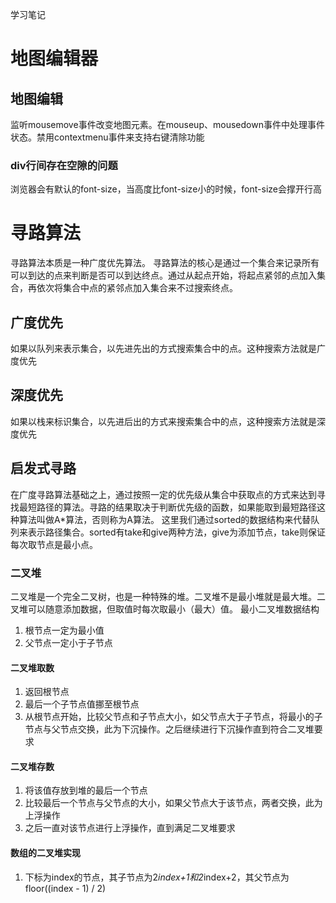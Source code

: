 学习笔记
# 地图编辑器
## 地图编辑
  监听mousemove事件改变地图元素。在mouseup、mousedown事件中处理事件状态。禁用contextmenu事件来支持右键清除功能
### div行间存在空隙的问题
  浏览器会有默认的font-size，当高度比font-size小的时候，font-size会撑开行高
# 寻路算法
  寻路算法本质是一种广度优先算法。
  寻路算法的核心是通过一个集合来记录所有可以到达的点来判断是否可以到达终点。通过从起点开始，将起点紧邻的点加入集合，再依次将集合中点的紧邻点加入集合来不过搜索终点。
## 广度优先
  如果以队列来表示集合，以先进先出的方式搜索集合中的点。这种搜索方法就是广度优先
## 深度优先
  如果以栈来标识集合，以先进后出的方式来搜索集合中的点，这种搜索方法就是深度优先
## 启发式寻路
  在广度寻路算法基础之上，通过按照一定的优先级从集合中获取点的方式来达到寻找最短路径的算法。寻路的结果取决于判断优先级的函数，如果能取到最短路径这种算法叫做A*算法，否则称为A算法。
  这里我们通过sorted的数据结构来代替队列来表示路径集合。sorted有take和give两种方法，give为添加节点，take则保证每次取节点是最小点。
### 二叉堆
  二叉堆是一个完全二叉树，也是一种特殊的堆。二叉堆不是最小堆就是最大堆。二叉堆可以随意添加数据，但取值时每次取最小（最大）值。
  最小二叉堆数据结构
  1. 根节点一定为最小值
  2. 父节点一定小于子节点
#### 二叉堆取数
 1. 返回根节点
 2. 最后一个子节点值挪至根节点
 3. 从根节点开始，比较父节点和子节点大小，如父节点大于子节点，将最小的子节点与父节点交换，此为下沉操作。之后继续进行下沉操作直到符合二叉堆要求
 #### 二叉堆存数
 1. 将该值存放到堆的最后一个节点
 2. 比较最后一个节点与父节点的大小，如果父节点大于该节点，两者交换，此为上浮操作
 3. 之后一直对该节点进行上浮操作，直到满足二叉堆要求
 #### 数组的二叉堆实现
 1. 下标为index的节点，其子节点为2*index+1和2*index+2，其父节点为floor((index - 1) / 2)